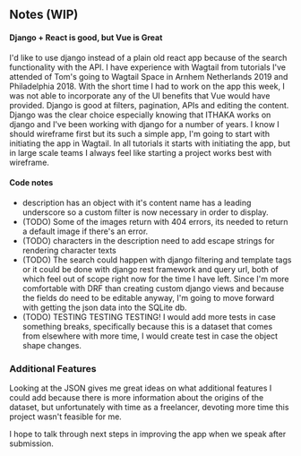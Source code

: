 ## Notes (WIP)
#### Django + React is good, but Vue is Great
I'd like to use django instead of a plain old react app because of the search functionality with the API. I have experience with Wagtail from tutorials I've attended of Tom's going to Wagtail Space in Arnhem Netherlands 2019 and Philadelphia 2018. With the short time I had to work on the app this week, I was not able to incorporate any of the UI benefits that Vue would have provided.
Django is good at filters, pagination, APIs and editing the content. Django was the clear choice especially knowing that ITHAKA works on django and I've been working with django for a number of years.
I know I should wireframe first but its such a simple app, I'm going to start with initiating the app in Wagtail. In all tutorials it starts with initiating the app, but in large scale teams I always feel like starting a project works best with wireframe.

#### Code notes
- description has an object with it's content name has a leading underscore so a custom filter is now necessary in order to display.
- (TODO) Some of the images return with 404 errors, its needed to return a default image if there's an error.
- (TODO) characters in the description need to add escape strings for rendering character texts
- (TODO) The search could happen with django filtering and template tags or it could be done with django rest framework and query url, both of which feel out of scope right now for the time I have left. Since I'm more comfortable with DRF than creating custom django views and because the fields do need to be editable anyway, I'm going to move forward with getting the json data into the SQLite db.
- (TODO) TESTING TESTING TESTING! I would add more tests in case something breaks, specifically because this is a dataset that comes from elsewhere with more time, I would create test in case the object shape changes.

### Additional Features
Looking at the JSON gives me great ideas on what additional features I could add because there is more information about the origins of the dataset, but unfortunately with time as a freelancer, devoting more time this project wasn't feasible for me.

I hope to talk through next steps in improving the app when we speak after submission.
